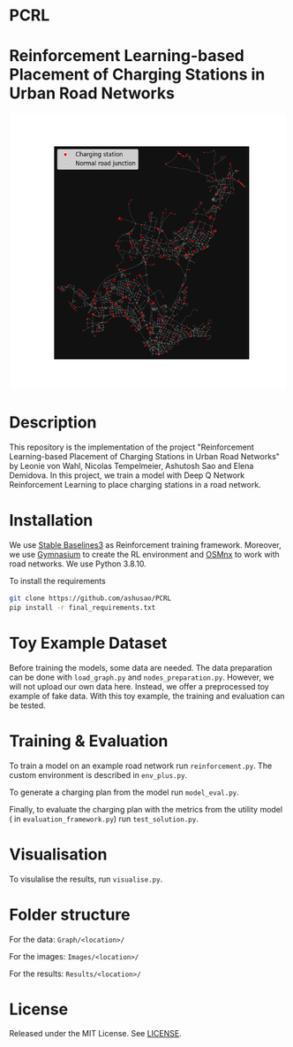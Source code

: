 # PCRL
# Reinforcement Learning-based Placement of Charging Stations in Urban Road Networks

<p align="center">
<img src="https://github.com/frantz03/PCRL/blob/main/RL_Dresden_mini.png" width="500">
</p>


# Description
This repository is the implementation of the project "Reinforcement Learning-based Placement of Charging Stations in Urban Road Networks" by Leonie von Wahl, Nicolas Tempelmeier, Ashutosh Sao and Elena Demidova. In this project, we train a model with Deep Q Network Reinforcement Learning to place charging stations in a road network.


# Installation
We use [Stable Baselines3](https://github.com/DLR-RM/stable-baselines3) as Reinforcement training framework. Moreover, we use [Gymnasium](https://gymnasium.farama.org) to create the RL environment and [OSMnx](https://github.com/gboeing/osmnx) to work with road networks. We use Python 3.8.10.

To install the requirements
```bash
git clone https://github.com/ashusao/PCRL
pip install -r final_requirements.txt
```

# Toy Example Dataset
Before training the models, some data are needed. The data preparation can be done with 
`load_graph.py` and `nodes_preparation.py`. However, we will not upload our own data here. 
Instead, we offer a preprocessed toy example of fake data. With this toy example, the training and 
evaluation can be tested.


# Training & Evaluation
To train a model on an example road network run `reinforcement.py`. The custom environment
is described in `env_plus.py`.

To generate a charging plan from the model run `model_eval.py`.

Finally, to evaluate the charging plan with the metrics from the utility model ( in
`evaluation_framework.py`) run `test_solution.py`.

# Visualisation
To visulalise the results, run `visualise.py`.

# Folder structure 
For the data: `Graph/<location>/`

For the images: `Images/<location>/`

For the results: `Results/<location>/`

# License

Released under the MIT License.  See [LICENSE](./LICENSE).